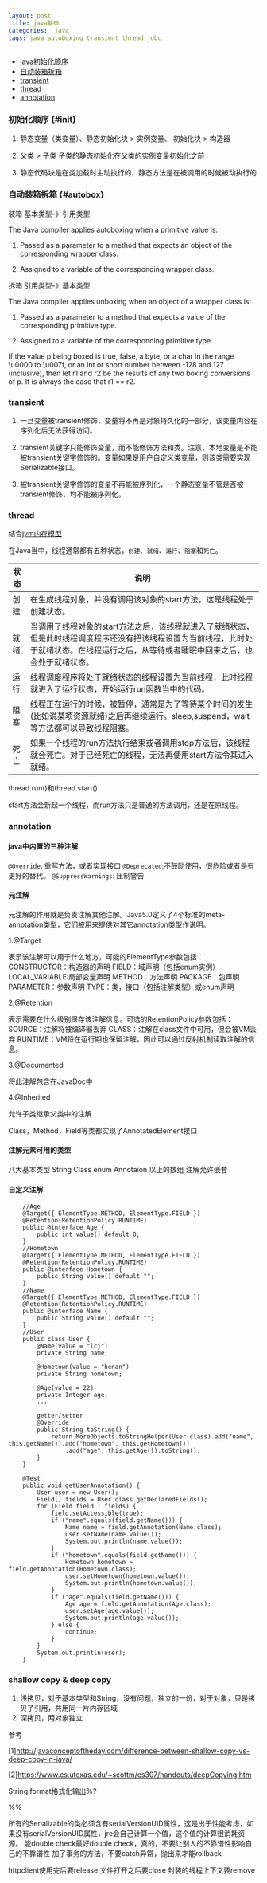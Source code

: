 ```yaml
---
layout: post
title: java基础
categories:  java
tags: java autoboxing transient thread jdbc
---
```


*   [java初始化顺序](#init)
*   [自动装箱拆箱](#autobox)
*   [transient](#transient)
*   [thread](#thread)
*   [annotation](#annotation)


### 初始化顺序 {#init}

1.  静态变量（类变量）、静态初始化块 > 实例变量、 初始化块 > 构造器

2.  父类 > 子类  子类的静态初始化在父类的实例变量初始化之前

3.  静态代码块是在类加载时主动执行的，静态方法是在被调用的时候被动执行的

### 自动装箱拆箱 {#autobox}

装箱
基本类型-》引用类型

The Java compiler applies autoboxing when a primitive value is:

1.  Passed as a parameter to a method that expects an object of the corresponding wrapper class.

2.  Assigned to a variable of the corresponding wrapper class.

拆箱
引用类型-》基本类型

The Java compiler applies unboxing when an object of a wrapper class is:

1.  Passed as a parameter to a method that expects a value of the corresponding primitive type.

2.  Assigned to a variable of the corresponding primitive type.

If the value p being boxed is true, false, a byte, or a char in the range \u0000 to \u007f, or an int or short number between -128 and 127 (inclusive), then let r1 and r2 be the results of any two boxing conversions of p. It is always the case that r1 == r2.

### transient

1.  一旦变量被transient修饰，变量将不再是对象持久化的一部分，该变量内容在序列化后无法获得访问。

2.  transient关键字只能修饰变量，而不能修饰方法和类。注意，本地变量是不能被transient关键字修饰的。变量如果是用户自定义类变量，则该类需要实现Serializable接口。

3.  被transient关键字修饰的变量不再能被序列化，一个静态变量不管是否被transient修饰，均不能被序列化。

### thread

结合[jvm内存模型](http://lcj1992.github.io/2015/09/03/java_internal)

在Java当中，线程通常都有五种状态，`创建`、`就绪`、`运行`、`阻塞`和`死亡`。

|状态 |说明|
|--|--|
|创建|在生成线程对象，并没有调用该对象的start方法，这是线程处于创建状态。|
|就绪|当调用了线程对象的start方法之后，该线程就进入了就绪状态，但是此时线程调度程序还没有把该线程设置为当前线程，此时处于就绪状态。在线程运行之后，从等待或者睡眠中回来之后，也会处于就绪状态。|
|运行|线程调度程序将处于就绪状态的线程设置为当前线程，此时线程就进入了运行状态，开始运行run函数当中的代码。|
|阻塞|线程正在运行的时候，被暂停，通常是为了等待某个时间的发生(比如说某项资源就绪)之后再继续运行。sleep,suspend，wait等方法都可以导致线程阻塞。|
|死亡|如果一个线程的run方法执行结束或者调用stop方法后，该线程就会死亡。对于已经死亡的线程，无法再使用start方法令其进入就绪。|

thread.run()和thread.start()

start方法会新起一个线程，而run方法只是普通的方法调用，还是在原线程。

### annotation

#### java中内置的三种注解
`@Override`: 重写方法，或者实现接口
`@Deprecated`:不鼓励使用，很危险或者是有更好的替代。
`@SuppressWarnings`: 压制警告

#### 元注解
元注解的作用就是负责注解其他注解。Java5.0定义了4个标准的meta-annotation类型，它们被用来提供对其它annotation类型作说明。

1.@Target

表示该注解可以用于什么地方，可能的ElementType参数包括：
CONSTRUCTOR：构造器的声明
FIELD：域声明（包括enum实例）
LOCAL_VARIABLE:局部变量声明
METHOD：方法声明
PACKAGE：包声明
PARAMETER：参数声明
TYPE：类，接口（包括注解类型）或enum声明

2.@Retention

表示需要在什么级别保存该注解信息。可选的RetentionPolicy参数包括：
SOURCE：注解将被编译器丢弃
CLASS：注解在class文件中可用，但会被VM丢弃
RUNTIME：VM将在运行期也保留注解，因此可以通过反射机制读取注解的信息。

3.@Documented

将此注解包含在JavaDoc中

4.@Inherited

允许子类继承父类中的注解

Class，Method，Field等类都实现了AnnotatedElement接口

#### 注解元素可用的类型

八大基本类型
String
Class
enum
Annotaion
以上的数组
注解允许嵌套

#### 自定义注解

        //Age
        @Target({ ElementType.METHOD, ElementType.FIELD })
        @Retention(RetentionPolicy.RUNTIME)
        public @interface Age {
            public int value() default 0;
        }
        //Hometown
        @Target({ ElementType.METHOD, ElementType.FIELD })
        @Retention(RetentionPolicy.RUNTIME)
        public @interface Hometown {
            public String value() default "";
        }
        //Name
        @Target({ ElementType.METHOD, ElementType.FIELD })
        @Retention(RetentionPolicy.RUNTIME)
        public @interface Name {
            public String value() default "";
        }
        //User
        public class User {
            @Name(value = "lcj")
            private String name;

            @Hometown(value = "henan")
            private String hometown;

            @Age(value = 22)
            private Integer age;
            ...

            getter/setter
            @Override
            public String toString() {
                return MoreObjects.toStringHelper(User.class).add("name", this.getName()).add("hometown", this.getHometown())
                    .add("age", this.getAge()).toString();
            }
        }

        @Test
        public void getUserAnnotation() {
            User user = new User();
            Field[] fields = User.class.getDeclaredFields();
            for (Field field : fields) {
                field.setAccessible(true);
                if ("name".equals(field.getName())) {
                    Name name = field.getAnnotation(Name.class);
                    user.setName(name.value());
                    System.out.println(name.value());
                }
                if ("hometown".equals(field.getName())) {
                    Hometown hometown = field.getAnnotation(Hometown.class);
                    user.setHometown(hometown.value());
                    System.out.println(hometown.value());
                }
                if ("age".equals(field.getName())) {
                    Age age = field.getAnnotation(Age.class);
                    user.setAge(age.value());
                    System.out.println(age.value());
                } else {
                    continue;
                }
            }
            System.out.println(user);
        }


### shallow copy & deep copy

1.  浅拷贝，对于基本类型和String，没有问题，独立的一份，对于对象，只是拷贝了引用，共用同一片内存区域
2.  深拷贝，两对象独立

参考

[1]<http://javaconceptoftheday.com/difference-between-shallow-copy-vs-deep-copy-in-java/>

[2]<https://www.cs.utexas.edu/~scottm/cs307/handouts/deepCopying.htm>


String.format格式化输出%?

 %%

所有的Serializable的类必须含有serialVersionUID属性，这是出于性能考虑，如果没有serialVersionUID属性，jre会自己计算一个值，这个值的计算很消耗资源。
能double check最好double check，真的，不要让别人的不靠谱性影响自己的不靠谱性
加了事务的方法，不要catch异常，抛出来才能rollback

httpclient使用完后要release
文件打开之后要close
封装的线程上下文要remove

   

    
